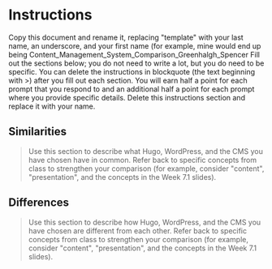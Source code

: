 # Instructions
Copy this document and rename it, replacing "template" with your last name, an underscore, and your first name (for example, mine would end up being Content_Management_System_Comparison_Greenhalgh_Spencer
Fill out the sections below; you do not need to write a lot, but you do need to be specific. You can delete the instructions in blockquote (the text beginning with >) after you fill out each section. You will earn half a point for each prompt that you respond to and an additional half a point for each prompt where you provide specific details.
Delete this instructions section and replace it with your name.

## Similarities
> Use this section to describe what Hugo, WordPress, and the CMS you have chosen have in common. Refer back to specific concepts from class to strengthen your comparison (for example, consider "content", "presentation", and the concepts in the Week 7.1 slides).

## Differences
> Use this section to describe how Hugo, WordPress, and the CMS you have chosen are different from each other. Refer back to specific concepts from class to strengthen your comparison (for example, consider "content", "presentation", and the concepts in the Week 7.1 slides).
